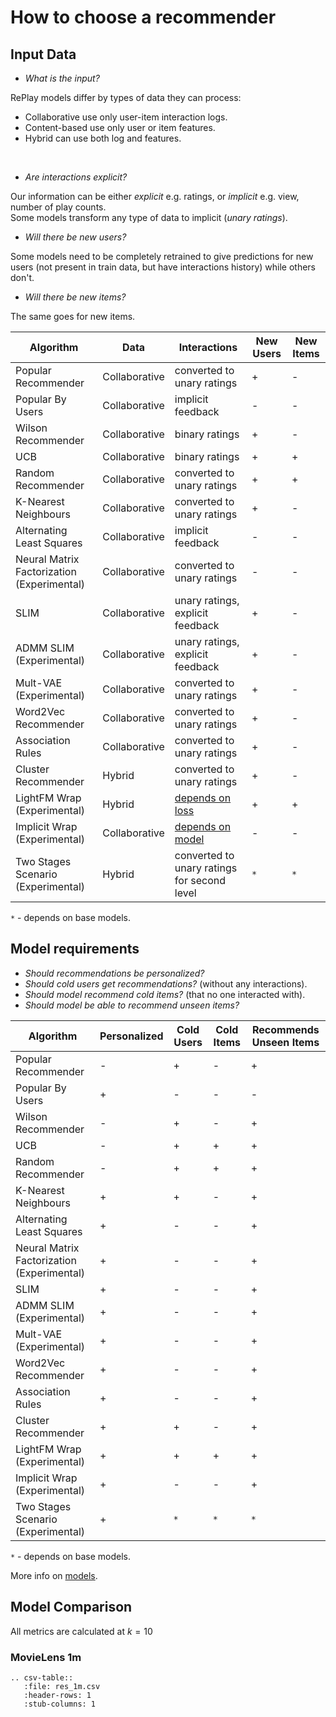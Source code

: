 # How to choose a recommender

## Input Data

- _What is the input?_ 

RePlay models differ by types of data they can process:

- Collaborative use only user-item interaction logs.
- Content-based use only user or item features.
- Hybrid can use both log and features.
<br />
 
- _Are interactions explicit?_

 Our information can be either _explicit_ e.g. ratings, or _implicit_ e.g. view, number of play counts. 
\
Some models transform any type of data to implicit (_unary ratings_).

- _Will there be new users?_

Some models need to be completely retrained to give predictions for new users (not present in train data, 
but have interactions history) while others don't. 

- _Will there be new items?_

The same goes for new items.

| Algorithm      | Data         | Interactions | New Users | New Items |
| ---------------|--------------|-------|-------|-------|
|Popular Recommender        |Collaborative    | converted to unary ratings             | + | - |
|Popular By Users           |Collaborative    | implicit feedback                      | - | - |
|Wilson Recommender         |Collaborative    | binary ratings                         | + | - |
|UCB                        |Collaborative    | binary ratings                         | + | + |
|Random Recommender         |Collaborative    | converted to unary ratings             | + | + |
|K-Nearest Neighbours       |Collaborative    | converted to unary ratings             | + | - |
|Alternating Least Squares  |Collaborative    | implicit feedback                      | - | - |
|Neural Matrix Factorization (Experimental)|Collaborative    | converted to unary ratings             | - | - |
|SLIM                       |Collaborative    | unary ratings, explicit feedback       | + | - |
|ADMM SLIM (Experimental)   |Collaborative    | unary ratings, explicit feedback       | + | - |
|Mult-VAE (Experimental)    |Collaborative    | converted to unary ratings             | + | - |
|Word2Vec Recommender       |Collaborative    | converted to unary ratings             | + | - |
|Association Rules          |Collaborative    | converted to unary ratings             | + | - |
|Cluster Recommender        |Hybrid           | converted to unary ratings             | + | - |
|LightFM Wrap (Experimental) |Hybrid           | [depends on loss](https://making.lyst.com/lightfm/docs/lightfm.html#lightfm)       | + | + |
|Implicit Wrap (Experimental)|Collaborative    | [depends on model](https://implicit.readthedocs.io/en/latest/index.html)    | - | - |
|Two Stages Scenario (Experimental)|Hybrid           | converted to unary ratings for second level    | `*` | `*` |

`*` - depends on base models. 

## Model requirements

* _Should recommendations be personalized?_ 
* _Should cold users get recommendations?_ (without any interactions).
* _Should model recommend cold items?_ (that no one interacted with).
* _Should model be able to recommend unseen items?_

| Algorithm      | Personalized | Cold Users | Cold Items |  Recommends Unseen Items |
| ---------------|--------------|-------|-------|-------|
|Popular Recommender          | - | + | - | + |
|Popular By Users             | + | - | - | - |
|Wilson Recommender           | - | + | - | + |
|UCB                          | - | + | + | + |
|Random Recommender           | - | + | + | + |
|K-Nearest Neighbours         | + | + | - | + |
|Alternating Least Squares    | + | - | - | + |
|Neural Matrix Factorization (Experimental) | + | - | - | + |
|SLIM                         | + | - | - | + |
|ADMM SLIM (Experimental)     | + | - | - | + |
|Mult-VAE (Experimental)      | + | - | - | + |
|Word2Vec Recommender         | + | - | - | + |
|Association Rules            | + | - | - | + |
|Cluster Recommender          | + | + | - | + |
|LightFM  Wrap (Experimental) | + | + | + | + |
|Implicit Wrap (Experimental) | + | - | - | + |
|Two Stages Scenario (Experimental) | + | `*` | `*` | `*` |

`*` - depends on base models. 

More info on [models](../modules/models).

## Model Comparison
All metrics are calculated at $k=10$
### MovieLens 1m
```{eval-rst}
.. csv-table:: 
   :file: res_1m.csv
   :header-rows: 1
   :stub-columns: 1
```